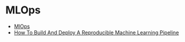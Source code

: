# MLOps

- [MlOps](https://cloud.google.com/architecture/mlops-continuous-delivery-and-automation-pipelines-in-machine-learning)
- [How To Build And Deploy A Reproducible Machine Learning Pipeline](https://trainindata.medium.com/how-to-build-and-deploy-a-reproducible-machine-learning-pipeline-20119c0ab941)
